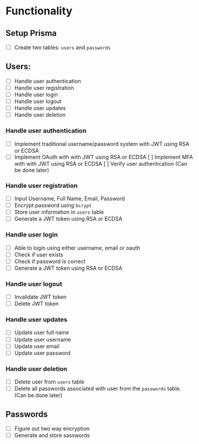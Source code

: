# Functionality

## Setup Prisma

- [ ] Create two tables: `users` and `passwords`

## Users:

- [ ] Handle user authentication
- [ ] Handle user registration
- [ ] Handle user login
- [ ] Handle user logout
- [ ] Handle user updates
- [ ] Handle user deletion

### Handle user authentication

- [ ] Implement traditional username/password system with JWT using RSA or ECDSA
- [ ] Implement OAuth with with JWT using RSA or ECDSA
 [ ] Implement MFA with with JWT using RSA or ECDSA
 [ ] Verify user authentication (Can be done later)

### Handle user registration

- [ ] Input Username, Full Name, Email, Password
- [ ] Encrypt password using `bcrypt`
- [ ] Store user information in `users` table
- [ ] Generate a JWT token using RSA or ECDSA

### Handle user login

- [ ] Able to login using either username, email or oauth
- [ ] Check if user exists
- [ ] Check if password is correct
- [ ] Generate a JWT token using RSA or ECDSA

### Handle user logout

- [ ] Invalidate JWT token
- [ ] Delete JWT token

### Handle user updates

- [ ] Update user full name
- [ ] Update user username
- [ ] Update user email
- [ ] Update user password

### Handle user deletion

- [ ] Delete user from `users` table
- [ ] Delete all passwords associated with user from the `passwords` table. (Can be done later)

## Passwords

- [ ] Figure out two way encryption
- [ ] Generate and store sasswords
